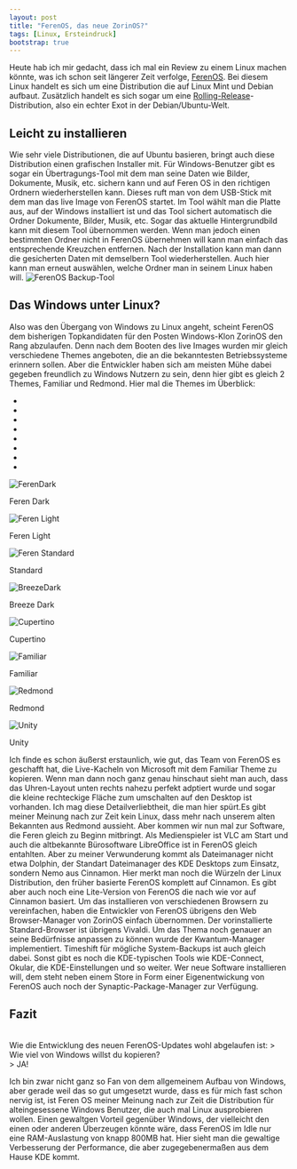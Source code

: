 ```yaml
---
layout: post
title: "FerenOS, das neue ZorinOS?"
tags: [Linux, Ersteindruck]
bootstrap: true
---
```


Heute hab ich mir gedacht, dass ich mal ein Review zu einem Linux machen könnte, was ich schon seit längerer Zeit verfolge, [FerenOS](https://ferenos.weebly.com/).
Bei diesem Linux handelt es sich um eine Distribution die auf Linux Mint und Debian aufbaut. Zus&auml;tzlich handelt es sich sogar um eine [Rolling-Release](https://linux-einsteiger-wiki.de/title/Rolling_Distros)-Distribution, also ein echter Exot in der Debian/Ubuntu-Welt. <!--more-->

## Leicht zu installieren
Wie sehr viele Distributionen, die auf Ubuntu basieren, bringt auch diese Distribution einen grafischen Installer mit. Für Windows-Benutzer gibt es sogar ein Übertragungs-Tool mit dem man seine Daten wie Bilder, Dokumente, Musik, etc. sichern kann und auf Feren OS in den richtigen Ordnern wiederherstellen kann. Dieses ruft man von dem USB-Stick mit dem man das live Image von FerenOS startet. Im Tool wählt man die Platte aus, auf der Windows installiert ist und das Tool sichert automatisch die Ordner Dokumente, Bilder, Musik, etc. Sogar das aktuelle Hintergrundbild kann mit diesem Tool übernommen werden. Wenn man jedoch einen bestimmten Ordner nicht in FerenOS übernehmen will kann man einfach das entsprechende Kreuzchen entfernen. Nach der Installation kann man dann die gesicherten Daten mit demselbern Tool wiederherstellen. Auch hier kann man erneut auswählen, welche Ordner man in seinem Linux haben will.
![FerenOS Backup-Tool](/assets/img/blog/Jan2020/FerenBackup.png)<br>

## Das Windows unter Linux?
Also was den Übergang von Windows zu Linux angeht, scheint FerenOS dem bisherigen Topkandidaten für den Posten Windows-Klon ZorinOS den Rang abzulaufen. Denn nach dem Booten des live Images wurden mir gleich verschiedene Themes angeboten, die an die bekanntesten Betriebssysteme erinnern sollen. Aber die Entwickler haben sich am meisten Mühe dabei gegeben freundlich zu Windows Nutzern zu sein, denn hier gibt es gleich 2 Themes, Familiar und Redmond. Hier mal die Themes im Überblick:
<div id="demo" class="carousel slide" data-ride="carousel">

  <!-- Indicators -->
  <ul class="carousel-indicators">
    <li data-target="#demo" data-slide-to="0" class="active"></li>
    <li data-target="#demo" data-slide-to="1"></li>
    <li data-target="#demo" data-slide-to="2"></li>
    <li data-target="#demo" data-slide-to="3"></li>
    <li data-target="#demo" data-slide-to="4"></li>
    <li data-target="#demo" data-slide-to="5"></li>
    <li data-target="#demo" data-slide-to="6"></li>
    <li data-target="#demo" data-slide-to="7"></li>
  </ul>

  <!-- The slideshow -->
  <div class="carousel-inner">
    <div class="carousel-item active">
        <img src="/assets/img/blog/Jan2020/FerenDark.png" alt="FerenDark">
        <div class="carousel-caption">
            <p>Feren Dark</p>
        </div>
    </div>
    <div class="carousel-item">
        <img src="/assets/img/blog/Jan2020/FerenLight.png" alt="Feren Light">
        <div class="carousel-caption">
            <p>Feren Light</p>
        </div>
    </div>
    <div class="carousel-item">
        <img src="/assets/img/blog/Jan2020/FerenStandart.png" alt="Feren Standard">
        <div class="carousel-caption">
            <p>Standard</p>
        </div>
    </div>
    <div class="carousel-item">
        <img src="/assets/img/blog/Jan2020/FerenBrezzeDark.png" alt="BreezeDark">
        <div class="carousel-caption">
            <p>Breeze Dark</p>
        </div>
    </div>
    <div class="carousel-item">
        <img src="/assets/img/blog/Jan2020/FerenCupertino.png" alt="Cupertino">
        <div class="carousel-caption">
            <p>Cupertino</p>
        </div>
    </div>
    <div class="carousel-item">
        <img src="/assets/img/blog/Jan2020/FerenFamilar.png" alt="Familiar">
        <div class="carousel-caption">
            <p>Familiar</p>
        </div>
    </div>
    <div class="carousel-item">
        <img src="/assets/img/blog/Jan2020/FerenRedmond.png" alt="Redmond">
        <div class="carousel-caption">
            <p>Redmond</p>
        </div>
    </div>
    <div class="carousel-item">
        <img src="/assets/img/blog/Jan2020/FerenUnity02.png" alt="Unity">
        <div class="carousel-caption">
            <p>Unity</p>
        </div>
    </div>
  </div>

  <!-- Left and right controls -->
  <a class="carousel-control-prev" href="#demo" data-slide="prev">
    <i class="fa fa-caret-left" aria-hidden="true" style="font-size:50pt; color:black"></i>
  </a>
  <a class="carousel-control-next" href="#demo" data-slide="next">
    <i class="fa fa-caret-right" aria-hidden="true" style="font-size:50pt; color:black"></i>
  </a>

</div>
Ich finde es schon &auml;u&szlig;erst erstaunlich, wie gut, das Team von FerenOS es geschafft hat, die Live-Kacheln von Microsoft mit dem Familiar Theme zu kopieren. Wenn man dann noch ganz genau hinschaut sieht man auch, dass das Uhren-Layout unten rechts nahezu perfekt adptiert wurde und sogar die kleine rechteckige Fläche zum umschalten auf den Desktop ist vorhanden. Ich mag diese Detailverliebtheit, die man hier spürt.Es gibt meiner Meinung nach zur Zeit kein Linux, dass mehr nach unserem alten Bekannten aus Redmond aussieht.
Aber kommen wir nun mal zur Software, die Feren gleich zu Beginn mitbringt. Als Medienspieler ist VLC am Start und auch die altbekannte Bürosoftware LibreOffice ist in FerenOS gleich entahlten. Aber zu meiner Verwunderung kommt als Dateimanager nicht etwa Dolphin, der Standart Dateimanager des KDE Desktops zum Einsatz, sondern Nemo aus Cinnamon. Hier merkt man noch die Würzeln der Linux Distribution, den früher basierte FerenOS komplett auf Cinnamon. Es gibt aber auch noch eine Lite-Version von FerenOS die nach wie vor auf Cinnamon basiert. Um das installieren von verschiedenen Browsern zu vereinfachen, haben die Entwickler von FerenOS übrigens den Web Browser-Manager von ZorinOS einfach &uuml;bernommen. Der vorinstallierte Standard-Browser ist übrigens Vivaldi. Um das Thema noch genauer an seine Bedürfnisse anpassen zu können wurde der Kwantum-Manager implementiert. Timeshift für mögliche System-Backups ist auch gleich dabei. Sonst gibt es noch die KDE-typischen Tools wie KDE-Connect, Okular, die KDE-Einstellungen und so weiter.
Wer neue Software installieren will, dem steht neben einem Store in Form einer Eigenentwickung von FerenOS auch noch der Synaptic-Package-Manager zur Verfügung.

## Fazit
<br>
Wie die Entwicklung des neuen FerenOS-Updates wohl abgelaufen ist:
> Wie viel von Windows willst du kopieren?<br>
> JA!

Ich bin zwar nicht ganz so Fan von dem allgemeinem Aufbau von Windows, aber gerade weil das so gut umgesetzt wurde, dass es f&uuml;r mich fast schon nervig ist, ist Feren OS meiner Meinung nach zur Zeit die Distribution für alteingesessene Windows Benutzer, die auch mal Linux ausprobieren wollen. Einen gewaltgen Vorteil gegenüber Windows, der vielleicht den einen oder anderen &Uuml;berzeugen könnte w&auml;re, dass FerenOS im Idle nur eine RAM-Auslastung von knapp 800MB hat. Hier sieht man die gewaltige Verbesserung der Performance, die aber zugegebenerma&szlig;en aus dem Hause KDE kommt. 